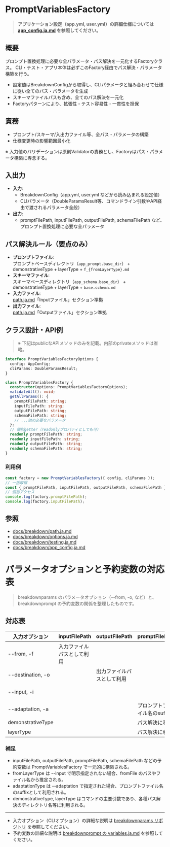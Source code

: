 # PromptVariablesFactory

> **アプリケーション設定（app.yml, user.yml）の詳細仕様については [app_config.ja.md](./app_config.ja.md) を参照してください。**

## 概要

プロンプト置換処理に必要な全パラメータ・パス解決を一元化するFactoryクラス。
CLI・テスト・アプリ本体は必ずこのFactory経由でパス解決・パラメータ構築を行う。

- 設定値はBreakdownConfigから取得し、CLIパラメータと組み合わせて仕様に従い全てのパス・パラメータを生成
- スキーマファイルパスも含め、全てのパス解決を一元化
- Factoryパターンにより、拡張性・テスト容易性・一貫性を担保

## 責務

- プロンプト/スキーマ/入出力ファイル等、全パス・パラメータの構築
- 仕様変更時の影響範囲最小化

※ 入力値のバリデーションは原則Validatorの責務とし、Factoryはパス・パラメータ構築に専念する。

## 入出力

- **入力**:  
  - BreakdownConfig（app.yml, user.yml などから読み込まれる設定値）
  - CLIパラメータ（DoubleParamsResult等、コマンドライン引数やAPI経由で渡されるパラメータ全般）
- **出力**:  
  - promptFilePath, inputFilePath, outputFilePath, schemaFilePath など、プロンプト置換処理に必要な全パラメータ

## パス解決ルール（要点のみ）

- **プロンプトファイル**:  
  プロンプトベースディレクトリ（`app_prompt.base_dir`） + demonstrativeType + layerType + `f_{fromLayerType}.md`
- **スキーマファイル**:  
  スキーマベースディレクトリ（`app_schema.base_dir`） + demonstrativeType + layerType + `base.schema.md`
- **入力ファイル**:  
  [path.ja.md](./path.ja.md)「Inputファイル」セクション準拠
- **出力ファイル**:  
  [path.ja.md](./path.ja.md)「Outputファイル」セクション準拠

## クラス設計・API例

> ※ 下記はpublicなAPIメソッドのみを記載。内部のprivateメソッドは省略。

```ts
interface PromptVariablesFactoryOptions {
  config: AppConfig;
  cliParams: DoubleParamsResult;
}

class PromptVariablesFactory {
  constructor(options: PromptVariablesFactoryOptions);
  validateAll(): void;
  getAllParams(): {
    promptFilePath: string;
    inputFilePath: string;
    outputFilePath: string;
    schemaFilePath: string;
    // ...他の必要なパラメータ
  };
  // 個別getter（readonlyプロパティとしても可）
  readonly promptFilePath: string;
  readonly inputFilePath: string;
  readonly outputFilePath: string;
  readonly schemaFilePath: string;
}
```

### 利用例

```ts
const factory = new PromptVariablesFactory({ config, cliParams });
// 一括取得
const { promptFilePath, inputFilePath, outputFilePath, schemaFilePath } = factory.getAllParams();
// 個別アクセス
console.log(factory.promptFilePath);
console.log(factory.inputFilePath);
```

## 参照

- [docs/breakdown/path.ja.md](./path.ja.md)
- [docs/breakdown/options.ja.md](./options.ja.md)
- [docs/breakdown/testing.ja.md](./testing.ja.md)
- [docs/breakdown/app_config.ja.md](./app_config.ja.md)

# パラメータオプションと予約変数の対応表

> breakdownparams のパラメータオプション（--from, -o, など）と、breakdownprompt の予約変数の関係を整理したものです。

## 対応表

| 入力オプション         | inputFilePath         | outputFilePath        | promptFilePath        | schemaFilePath        | fromLayerType        | adaptationType      |
|------------------------|-----------------------|-----------------------|-----------------------|-----------------------|----------------------|---------------------|
| --from, -f             | 入力ファイルパスとして利用 |                       |                       |                       | fromFileから推定      |                     |
| --destination, -o      |                       | 出力ファイルパスとして利用 |                       |                       |                      |                     |
| --input, -i            |                       |                       |                       |                       | 入力レイヤー種別を指定 |                     |
| --adaptation, -a       |                       |                       | プロンプトファイル名のsuffix |                       |                      | プロンプト種別を指定   |
| demonstrativeType      |                       |                       | パス解決に利用         | パス解決に利用         |                      |                     |
| layerType              |                       |                       | パス解決に利用         | パス解決に利用         |                      |                     |

### 補足
- inputFilePath, outputFilePath, promptFilePath, schemaFilePath などの予約変数は PromptVariablesFactory で一元的に構築される。
- fromLayerType は --input で明示指定されない場合、fromFile のパスやファイル名から推定される。
- adaptationType は --adaptation で指定された場合、プロンプトファイル名のsuffixとして利用される。
- demonstrativeType, layerType はコマンドの主要引数であり、各種パス解決のディレクトリ名等に利用される。

---

- 入力オプション（CLIオプション）の詳細な説明は [breakdownparams リポジトリ](https://github.com/tettuan/breakdownparams) を参照してください。
- 予約変数の詳細な説明は [breakdownprompt の variables.ja.md](https://github.com/tettuan/breakdownprompt/blob/main/docs/variables.ja.md) を参照してください。
